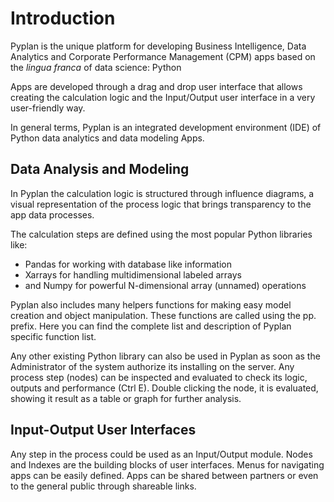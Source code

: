 
# Introduction
Pyplan is the unique platform for developing Business Intelligence, Data Analytics and Corporate Performance Management (CPM) apps based on the *lingua franca* of data science: Python

Apps are developed through a drag and drop user interface that allows creating the calculation logic and the Input/Output user interface in a very user-friendly way.

In general terms, Pyplan is an integrated development environment (IDE) of Python data analytics and data modeling Apps.

## Data Analysis and Modeling
In Pyplan the calculation logic is structured through influence diagrams, a visual representation of the process logic that brings transparency to the app data processes.

The calculation steps are defined using the most popular Python libraries like:

 - Pandas for working with database like information 
 - Xarrays for handling multidimensional labeled arrays 
 - and Numpy for powerful N-dimensional array (unnamed) operations

Pyplan also includes many helpers functions for making easy model creation and object manipulation. These functions are called using the pp. prefix.
Here you can find the complete list and description of Pyplan specific function list. 

Any other existing Python library can also be used in Pyplan as soon as the Administrator of the system authorize its installing on the server.
Any process step  (nodes) can be inspected and evaluated to check its logic, outputs and performance (Ctrl E). Double clicking the node, it is evaluated, showing it result as a table or graph for further analysis.

## Input-Output User Interfaces
Any step in the process could be used as an Input/Output module. Nodes and Indexes are the building blocks of user interfaces.
Menus for navigating apps can be easily defined. Apps can be shared between partners or even to the general public through shareable links.

<!--stackedit_data:
eyJoaXN0b3J5IjpbLTg5MTkxMDgwMCwtMzk2MTkwNzA0LDYzOD
IwOTI4MiwtNzE4NjkyMDQsNzY5NjQwMjkwLDExODQwMzI1NzYs
MjA4MzYzNzE1Nyw1ODczODE5MDUsLTE5NzUxNzYzMDMsLTYyOT
IzNzgwNiwtOTQ4MTU3OTE0LDkyODcwODA2MCwtMzUxMTc0Njky
LDE2NjI2MDIxOTAsODgzNzgzMzQ0LDE3NzUwOTQ1MjQsODEzOD
QzODY0LC0xNjg0MTMyMDg5LC0xNTY1OTgyMTIwLC0xMzc1MzU1
NDZdfQ==
-->